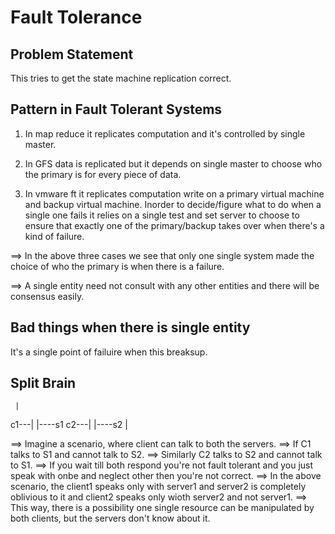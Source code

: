 # Fault Tolerance

## Problem Statement

This tries to get the state machine replication correct.

## Pattern in Fault Tolerant Systems

1. In map reduce it replicates computation and it's controlled by single master.

2. In GFS data is replicated but it depends on single master to choose who the primary is for every piece of data.

3. In vmware ft it replicates computation write on a primary virtual machine and backup virtual machine. Inorder to decide/figure what to do
when a single one fails it relies on a single test and set server to choose to ensure that exactly one of the primary/backup takes over when there's a kind of failure.

==> In the above three cases we see that only one single system made the choice of who the primary is when there is a failure.

==> A single entity need not consult with any other entities and there will be consensus easily.

## Bad things when there is single entity

It's a single point of failuire when this breaksup.

## Split Brain

     |
c1---|
     |----s1
c2---|
     |----s2
     |

==> Imagine a scenario, where client can talk to both the servers.
==> If C1 talks to S1 and cannot talk to S2.
==> Similarly C2 talks to S2 and cannot talk to S1.
==> If you wait till both respond you're not fault tolerant and you just speak with onbe and neglect other then you're not correct.
==> In the above scenario, the client1 speaks only with server1 and server2 is completely oblivious to it and client2 speaks only wioth server2 and not server1.
==> This way, there is a possibility one single resource can be manipulated by both clients, but the servers don't know about it.